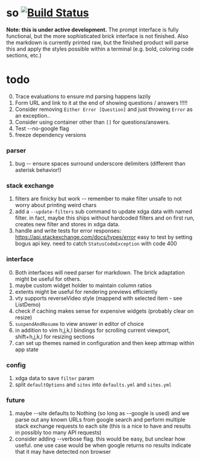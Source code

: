 # so [![Build Status](https://travis-ci.org/samtay/so.svg?branch=master)](https://travis-ci.org/samtay/so)

**Note: this is under active development.** The prompt interface is fully
functional, but the more sophisticated brick interface is not finished. Also
the markdown is currently printed raw, but the finished product will parse this
and apply the styles possible within a terminal (e.g. bold, coloring code
sections, etc.)

# todo

0. Trace evaluations to ensure md parsing happens lazily
1. Form URL and link to it at the end of showing questions / answers !!!!!
2. Consider removing `Either Error [Question]` and just throwing `Error` as an exception..
3. Consider using container other than `[]` for questions/answers. 
4. Test --no-google flag
6. freeze dependency versions

### parser
1. bug -- ensure spaces surround underscore delimiters (different than asterisk behavior!)

### stack exchange
1. filters are finicky but work -- remember to make filter unsafe to not worry
   about printing weird chars
2. add a `--update-filters` sub command to update xdga data with named filter.
   in fact, maybe this ships without hardcoded filters and on first run,
   creates new filter and stores in xdga data.
5. handle and write tests for error responses:
   https://api.stackexchange.com/docs/types/error easy to test by setting bogus
   api key. need to catch `StatusCodeException` with code 400

### interface
0. Both interfaces will need parser for markdown. The brick adaptation might be
   useful for others.
1. maybe custom widget holder to maintain column ratios
2. extents might be useful for rendering previews efficiently
3. vty supports reverseVideo style (mappend with selected item - see ListDemo)
4. check if caching makes sense for expensive widgets (probably clear on
   resize)
5. `suspendAndResume` to view answer in editor of choice
6. in addition to vim h,j,k,l bindings for scrolling current viewport,
   shift+h,j,k,l for resizing sections
7. can set up themes named in configuration and then keep attrmap within app
   state

### config
1. xdga data to save `filter` param
2. split `defaultOptions` and `sites` into `defaults.yml` and `sites.yml`

### future
1. maybe --site defaults to Nothing (so long as --google is
   used) and we parse out any known URLs from google search and perform
   multiple stack exchange requests to each site (this is a nice to have and
   results in possibly too many API requests)
3. consider adding --verbose flag. this would be easy, but unclear how useful.
   one use case would be when google returns no results indicate that it may
   have detected non browser
